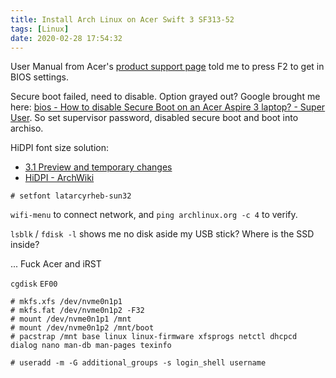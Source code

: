 ```yaml
---
title: Install Arch Linux on Acer Swift 3 SF313-52
tags: [Linux]
date: 2020-02-28 17:54:32
---
```


User Manual from Acer's [product support page](https://www.acer.com/ac/en/US/content/support-product/8233) told me to press F2 to get in BIOS settings.

Secure boot failed, need to disable. Option grayed out? Google brought me here: [bios - How to disable Secure Boot on an Acer Aspire 3 laptop? - Super User](https://superuser.com/questions/1324323/how-to-disable-secure-boot-on-an-acer-aspire-3-laptop). So set supervisor password, disabled secure boot and boot into archiso.

HiDPI font size solution:

- [3.1 Preview and temporary changes](https://wiki.archlinux.org/index.php/Linux_console#Preview_and_temporary_changes)
- [HiDPI - ArchWiki](https://wiki.archlinux.org/index.php/HiDPI#Linux_console)

```shell
# setfont latarcyrheb-sun32
```

`wifi-menu` to connect network, and `ping archlinux.org -c 4` to verify.

`lsblk` / `fdisk -l` shows me no disk aside my USB stick? Where is the SSD inside?

... Fuck Acer and iRST

`cgdisk` `EF00`

```shell
# mkfs.xfs /dev/nvme0n1p1
# mkfs.fat /dev/nvme0n1p2 -F32
# mount /dev/nvme0n1p1 /mnt
# mount /dev/nvme0n1p2 /mnt/boot
# pacstrap /mnt base linux linux-firmware xfsprogs netctl dhcpcd dialog nano man-db man-pages texinfo
```

```shell
# useradd -m -G additional_groups -s login_shell username
```
